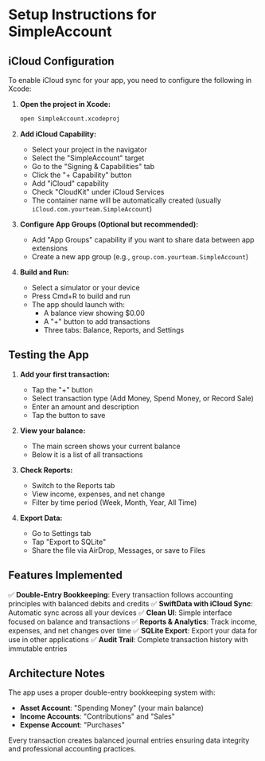 # Setup Instructions for SimpleAccount

## iCloud Configuration

To enable iCloud sync for your app, you need to configure the following in Xcode:

1. **Open the project in Xcode:**
   ```bash
   open SimpleAccount.xcodeproj
   ```

2. **Add iCloud Capability:**
   - Select your project in the navigator
   - Select the "SimpleAccount" target
   - Go to the "Signing & Capabilities" tab
   - Click the "+ Capability" button
   - Add "iCloud" capability
   - Check "CloudKit" under iCloud Services
   - The container name will be automatically created (usually `iCloud.com.yourteam.SimpleAccount`)

3. **Configure App Groups (Optional but recommended):**
   - Add "App Groups" capability if you want to share data between app extensions
   - Create a new app group (e.g., `group.com.yourteam.SimpleAccount`)

4. **Build and Run:**
   - Select a simulator or your device
   - Press Cmd+R to build and run
   - The app should launch with:
     - A balance view showing $0.00
     - A "+" button to add transactions
     - Three tabs: Balance, Reports, and Settings

## Testing the App

1. **Add your first transaction:**
   - Tap the "+" button
   - Select transaction type (Add Money, Spend Money, or Record Sale)
   - Enter an amount and description
   - Tap the button to save

2. **View your balance:**
   - The main screen shows your current balance
   - Below it is a list of all transactions

3. **Check Reports:**
   - Switch to the Reports tab
   - View income, expenses, and net change
   - Filter by time period (Week, Month, Year, All Time)

4. **Export Data:**
   - Go to Settings tab
   - Tap "Export to SQLite"
   - Share the file via AirDrop, Messages, or save to Files

## Features Implemented

✅ **Double-Entry Bookkeeping**: Every transaction follows accounting principles with balanced debits and credits
✅ **SwiftData with iCloud Sync**: Automatic sync across all your devices
✅ **Clean UI**: Simple interface focused on balance and transactions
✅ **Reports & Analytics**: Track income, expenses, and net changes over time
✅ **SQLite Export**: Export your data for use in other applications
✅ **Audit Trail**: Complete transaction history with immutable entries

## Architecture Notes

The app uses a proper double-entry bookkeeping system with:
- **Asset Account**: "Spending Money" (your main balance)
- **Income Accounts**: "Contributions" and "Sales"
- **Expense Account**: "Purchases"

Every transaction creates balanced journal entries ensuring data integrity and professional accounting practices.